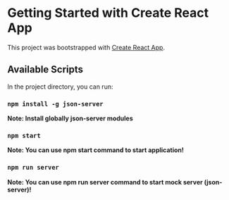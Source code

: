 # Getting Started with Create React App

This project was bootstrapped with [Create React App](https://github.com/facebook/create-react-app).

## Available Scripts

In the project directory, you can run:

### `npm install -g json-server`

**Note: Install globally json-server modules**

### `npm start`

**Note: You can use npm start command to start application!**

### `npm run server`

**Note: You can use npm run server command to start mock server (json-server)!**
